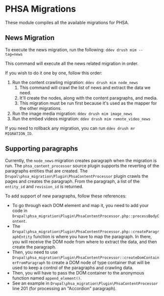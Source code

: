 # PHSA Migrations
These module compiles all the available migrations for PHSA.

## News Migration
To execute the news migration, run the following:
`ddev drush mim --tag=news`

This command will execute all the news related migration in order.

If you wish to do it one by one, follow this order:

1. Run the content crawling migration: `ddev drush mim node_news`
   1. This command will crawl the list of news and extract the data we need.
   2. It'll create the nodes, along with the content paragraphs, and media.
   3. This migration must be run first because it's used as the mapper for the other migrations.
2. Run the image media migration: `ddev drush mim image_news`
3. Run the embed videos migration: `ddev drush mim remote_video_news`

If you need to rollback any migration, you can run `ddev drush mr MIGRATION_ID`.

## Supporting paragraphs
Currently, the `node_news` migration creates paragraph when the migration is run. The `phsa_content_processor` source plugin supports the reverting of the paragraphs entities that are created. The `Drupal\phsa_migration\Plugin\PhsaContentProcessor` plugin crawls the pages and creates the paragraph. From the paragraph, a list of the `entity_id` and `revision_id` is returned.

To add support of new paragraphs, follow these references:
- To go through each DOM element and map it, you need to add your code in `Drupal\phsa_migration\Plugin\PhsaContentProcessor.php::processBodyContent`.
- The `Drupal\phsa_migration\Plugin\PhsaContentProcessor.php::createParagraphEntity` function is where you have to map the paragraph. In there, you will receive the DOM node from where to extract the data, and then create the paragraph.
- Then, you need to use `Drupal\phsa_migration\Plugin\PhsaContentProcessor::createDomContainerFromParagraph` to create a DOM node of type container that will be used to keep a control of the paragraphs and crawling data.
- Then, you will have to pass the DOM container to the anonymous function named `append_element()`.
- See an example in `Drupal\phsa_migration\Plugin\PhsaContentProcessor` line 201 (for processing an "Accordion" paragraph).
